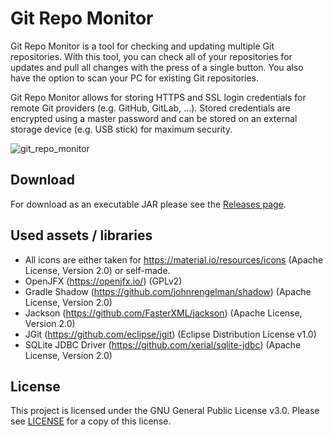 # Git Repo Monitor

Git Repo Monitor is a tool for checking and updating multiple Git repositories.
With this tool, you can check all of your repositories for updates and pull all changes with the press of a single button.
You also have the option to scan your PC for existing Git repositories.

Git Repo Monitor allows for storing HTTPS and SSL login credentials for remote Git providers (e.g. GitHub, GitLab, ...).
Stored credentials are encrypted using a master password and can be stored on an external storage device (e.g. USB stick) for maximum security.

![git_repo_monitor](https://user-images.githubusercontent.com/61832987/107981722-f209d000-6fc2-11eb-81cf-ddd198b1ee11.PNG)

## Download
For download as an executable JAR please see the [Releases page](https://github.com/elsantner/GitRepoMonitor/releases).

## Used assets / libraries

- All icons are either taken for https://material.io/resources/icons (Apache License, Version 2.0) or self-made.
- OpenJFX (https://openjfx.io/) (GPLv2)
- Gradle Shadow (https://github.com/johnrengelman/shadow) (Apache License, Version 2.0)
- Jackson (https://github.com/FasterXML/jackson) (Apache License, Version 2.0)
- JGit (https://github.com/eclipse/jgit) (Eclipse Distribution License v1.0)
- SQLite JDBC Driver (https://github.com/xerial/sqlite-jdbc) (Apache License, Version 2.0)

## License
This project is licensed under the GNU General Public License v3.0.
Please see [LICENSE](https://github.com/elsantner/GitRepoMonitor/blob/main/LICENSE) for a copy of this license.

